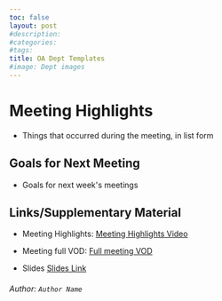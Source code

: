 ```yaml
---
toc: false
layout: post
#description:
#categories:
#tags: 
title: OA Dept Templates
#image: Dept images
---
```


# Meeting Highlights

- Things that occurred during the meeting, in list form

## Goals for Next Meeting
- Goals for next week's meetings

## Links/Supplementary Material
- Meeting Highlights: [Meeting Highlights Video](https://www.youtube.com/watch?v=YOUTUBE_VIDEO_ID_HERE)

- Meeting full VOD: [Full meeting VOD](https://www.youtube.com/watch?v=YOUTUBE_VIDEO_ID_HERE)

- Slides [Slides Link](https://google.com)


###### Author: `Author Name`